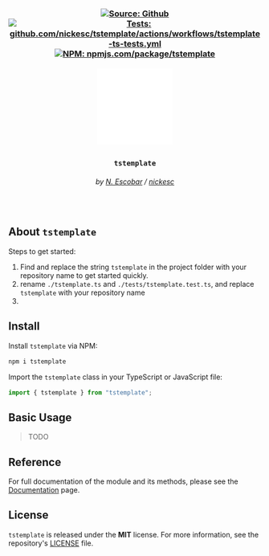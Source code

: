 <h3 align="center" >
  <div>
    <a href="https://github.com/nickesc/tstemplate"><img alt="Source: Github" src="https://img.shields.io/badge/source-github-brightgreen?style=for-the-badge&logo=github&labelColor=%23505050"></a>
    <a href="https://github.com/nickesc/tstemplate/actions/workflows/tstemplate-ts-tests.yml"><img alt="Tests: github.com/nickesc/tstemplate/actions/workflows/tstemplate-ts-tests.yml" src="https://img.shields.io/github/actions/workflow/status/nickesc/tstemplate/tstemplate-ts-tests.yml?logo=github&label=tests&logoColor=white&style=for-the-badge&labelColor=%23505050"></a>
    <br>
    <a href="https://www.npmjs.com/package/tstemplate"><img alt="NPM: npmjs.com/package/tstemplate" src="https://img.shields.io/npm/v/tstemplate?style=for-the-badge&logo=npm&logoColor=white&label=npm&color=%23C12127&labelColor=%23505050"></a>
  </div>
  <br>
  <img src="docs/icon.svg" width="150px">
  <h3 align="center">
    <code>tstemplate</code>
  </h3>
  <h6 align="center">
    by <a href="https://nickesc.github.io">N. Escobar</a> / <a href="https://github.com/nickesc">nickesc</a>
  </h6>
  <h6 align="center">
    <!-- tagline -->
  </h6>
</h3>

<br>

## About `tstemplate`

Steps to get started:
1. Find and replace the string `tstemplate` in the project folder with your repository name to get started quickly.
2. rename `./tstemplate.ts` and `./tests/tstemplate.test.ts`, and replace `tstemplate` with your repository name
3. 

## Install

Install `tstemplate` via NPM:

```sh
npm i tstemplate
```

Import the `tstemplate` class in your TypeScript or JavaScript file:

```ts
import { tstemplate } from "tstemplate";
```

## Basic Usage

> TODO

## Reference

For full documentation of the module and its methods, please see the [Documentation](/docs/documentation.md) page.

## License

`tstemplate` is released under the **MIT** license. For more information, see the repository's [LICENSE](/LICENSE) file.
